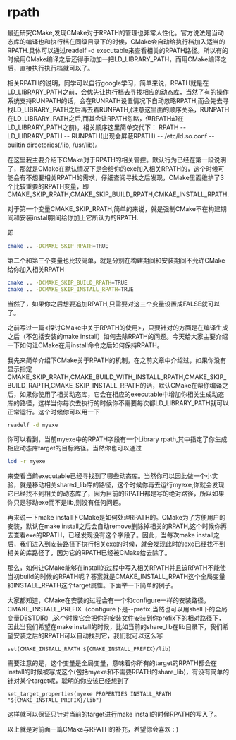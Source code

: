 # rpath

最近研究CMake,发现CMake对于RPATH的管理也非常人性化。官方说法是当动态库的编译也和执行档在同级目录下的时候，CMake会自动给执行档加入适当的RPATH.具体可以通过readelf -d executable来查看相关的RPATH路径。所以有的时候用QMake编译之后还得手动加一把LD_LIBRARY_PATH，而用CMake编译之后，直接执行执行档就可以了。

相关RPATH的说明，同学可以自行google学习，简单来说，RPATH就是在LD_LIBRARY_PATH之前，会优先让执行档去寻找相应的动态库，当然了有的操作系统支持RUNPATH的话，会在RUNPATH设置情况下自动忽略RPATH,而会先去寻找LD_LIBRARY_PATH之后再去着RUNPATH,(注意这里面的顺序关系，RUNPATH在LD_LIBRARY_PATH之后,而其会让RPATH忽略，但RPATH却在LD_LIBRARY_PATH之前)，相关顺序这里简单交代下： RPATH   --   LD_LIBRARY_PATH -- RUNPATH(出现会屏蔽RPATH) -- /etc/ld.so.conf -- builtin dircetories(/lib, /usr/lib)。

在这里我主要介绍下CMake对于RPATH的相关管控。默认行为已经在第一段说明了，那就是CMake在默认情况下是会给你的exe加入相关RPATH的，这个时候可能会有不想要相关RPATH的需求，仔细查阅寻找之后发现，CMake里面维护了3个比较重要的RPATH变量，即CMAKE_SKIP_RPATH,CMAKE_SKIP_BUILD_RPATH,CMKAE_INSTALL_RPATH.

对于第一个变量CMAKE_SKIP_RPATH,简单的来说，就是强制CMake不在构建期间和安装install期间给你加上它所认为的RPATH.

即

```sh
cmake .. -DCMAKE_SKIP_RPATH=TRUE
```

第二个和第三个变量也比较简单，就是分别在构建期间和安装期间不允许CMake给你加入相关RPATH

```sh
cmake .. -DCMAKE_SKIP_BUILD_RPATH=TRUE
cmake .. -DCMAKE_SKIP_INSTALL_RPATH=TRUE
```

当然了，如果你之后想要追加RPATH,只需要对这三个变量设置成FALSE就可以了。

之前写过一篇<探讨CMake中关于RPATH的使用>，只要针对的方面是在编译生成之后（不包括安装的make install）如何去除RPATH的问题。今天给大家主要介绍一下如何让CMake在用install命令之后如何保持RPATH。

我先来简单介绍下CMake关于RPATH的机制，在之前文章中介绍过，如果你没有显示指定CMAKE_SKIP_RPATH,CMAKE_BUILD_WITH_INSTALL_RPATH,CMAKE_SKIP_BUILD_RAPTH,CMAKE_SKIP_INSTALL_RPATH的话，默认CMake在帮你编译之后，如果你使用了相关动态库，它会在相应的executable中增加你相关生成动态库的路径，这样当你每次去执行的时候你不需要每次都LD_LIBRARY_PATH就可以正常运行。这个时候你可以用一下

```sh
readelf -d myexe
```

你可以看到，当前myexe中的RPATH字段有一个Library rpath,其中指定了你生成相应动态库target的目标路径。当然你也可以通过

```sh
ldd -r myexe
```

来查看当前executable已经寻找到了哪些动态库。当然你可以因此做一个小实验，就是移动相关shared_lib库的路径，这个时候你再去运行myexe,你就会发现它已经找不到相关的动态库了，因为目前的RPATH都是写的绝对路径，所以如果你只是移动exe而不是lib,则没有任何问题。

再来说一下make install下CMake是如何处理RPATH的。CMake为了方便用户的安装，默认在make install之后会自动remove删除掉相关的RPATH,这个时候你再去查看exe的RPATH，已经发现没有这个字段了。因此，当每次make install之后，我们进入到安装路径下执行相关exe的时候，就会发现此时的exe已经找不到相关的库路径了，因为它的RPATH已经被CMake给去除了。

那么，如何让CMake能够在install的过程中写入相关RPATH并且该RPATH不能使当初build的时候的RPATH呢？答案就是CMAKE_INSTALL_RPATH这个全局变量和INSTALL_RPATH这个target属性。下面举一下简单的例子。

大家都知道，CMake在安装的过程会有一个和configure一样的安装路径，CMAKE_INSTALL_PREFIX（configure下是--prefix,当然也可以用shell下的全局变量DESTDIR）,这个时候它会把你的安装文件安装到你prefix下的相对路径下，因此当我们希望在make install的时候，比如当前的share_lib在lib目录下，我们希望安装之后的RPATH可以自动找到它，我们就可以这么写

`set(CMAKE_INSTALL_RPATH ${CMAKE_INSTALL_PREFIX}/lib)`

需要注意的是，这个变量是全局变量，意味着你所有的target的RPATH都会在install的时候被写成这个(包括myexe和不需要RPATH的share_lib)，有没有简单的针对某个target呢，聪明的你应该已经想到了

`set_target_properties(myexe PROPERTIES INSTALL_RPATH "${CMAKE_INSTALL_PREFIX}/lib")`

这样就可以保证只针对当前的target进行make install的时候RPATH的写入了。

以上就是对前面一篇CMake与RPATH的补充，希望你会喜欢 : )

